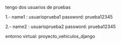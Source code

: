 tengo dos usuarios de pruebas 

1.- name1 : usuarioprueba1
    password: prueba12345

2.- name2 : usuarioprueba2
    password: prueba12345
    
entorno virtual: proyecto_vehiculos_django

